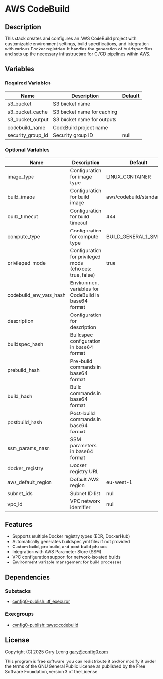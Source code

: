 # AWS CodeBuild

## Description
This stack creates and configures an AWS CodeBuild project with customizable environment settings, build specifications, and integration with various Docker registries. It handles the generation of buildspec files and sets up the necessary infrastructure for CI/CD pipelines within AWS.

## Variables

### Required Variables

| Name | Description | Default |
|------|-------------|---------|
| s3_bucket | S3 bucket name | |
| s3_bucket_cache | S3 bucket name for caching | |
| s3_bucket_output | S3 bucket name for outputs | |
| codebuild_name | CodeBuild project name | |
| security_group_id | Security group ID | null |

### Optional Variables

| Name | Description | Default |
|------|-------------|---------|
| image_type | Configuration for image type | LINUX_CONTAINER |
| build_image | Configuration for build image | aws/codebuild/standard:5.0 |
| build_timeout | Configuration for build timeout | 444 |
| compute_type | Configuration for compute type | BUILD_GENERAL1_SMALL |
| privileged_mode | Configuration for privileged mode (choices: true, false) | true |
| codebuild_env_vars_hash | Environment variables for CodeBuild in base64 format | |
| description | Configuration for description | |
| buildspec_hash | Buildspec configuration in base64 format | |
| prebuild_hash | Pre-build commands in base64 format | |
| build_hash | Build commands in base64 format | |
| postbuild_hash | Post-build commands in base64 format | |
| ssm_params_hash | SSM parameters in base64 format | |
| docker_registry | Docker registry URL | |
| aws_default_region | Default AWS region | eu-west-1 |
| subnet_ids | Subnet ID list | null |
| vpc_id | VPC network identifier | null |

## Features
- Supports multiple Docker registry types (ECR, DockerHub)
- Automatically generates buildspec.yml files if not provided
- Custom build, pre-build, and post-build phases
- Integration with AWS Parameter Store (SSM)
- VPC configuration support for network-isolated builds
- Environment variable management for build processes

## Dependencies

### Substacks
- [config0-publish:::tf_executor](https://api-app.config0.com/web_api/v1.0/stacks/config0-publish/tf_executor)

### Execgroups
- [config0-publish:::aws::codebuild](https://api-app.config0.com/web_api/v1.0/exec/groups/config0-publish/aws/codebuild)

## License
Copyright (C) 2025 Gary Leong <gary@config0.com>

This program is free software: you can redistribute it and/or modify
it under the terms of the GNU General Public License as published by
the Free Software Foundation, version 3 of the License.